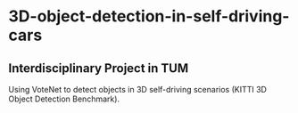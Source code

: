# 3D-object-detection-in-self-driving-cars
## Interdisciplinary Project in TUM
Using VoteNet to detect objects in 3D self-driving scenarios (KITTI 3D Object Detection Benchmark).
